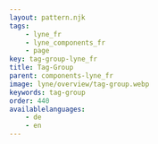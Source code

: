 ```yaml
---
layout: pattern.njk
tags: 
    - lyne_fr
    - lyne_components_fr
    - page
key: tag-group-lyne_fr
title: Tag-Group
parent: components-lyne_fr
image: lyne/overview/tag-group.webp
keywords: tag-group
order: 440
availablelanguages: 
    - de
    - en
---
```

